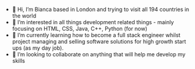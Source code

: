 - 👋 Hi, I’m Bianca based in London and trying to visit all 194 countries in the world
- 👀 I’m interested in all things development related things - mainly focusing on HTML, CSS, Java, C++, Python (for now)
- 🌱 I’m currently learning how to become a full stack engineer whilst project managing and selling software solutions for high growth start ups (as my day job).
- 💞️ I’m looking to collaborate on anything that will help me develop my skills 

<!---This is a ✨ special ✨ repository because its `README.md` (this file) appears on your GitHub profile.
You can click the Preview link to take a look at your changes.
--->
